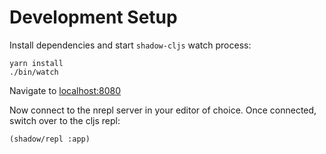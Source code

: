 # Development Setup

Install dependencies and start `shadow-cljs` watch process:

```
yarn install
./bin/watch
```

Navigate to [localhost:8080](http://localhost:8080)

Now connect to the nrepl server in your editor of choice. Once connected,
switch over to the cljs repl:

```
(shadow/repl :app)
```
